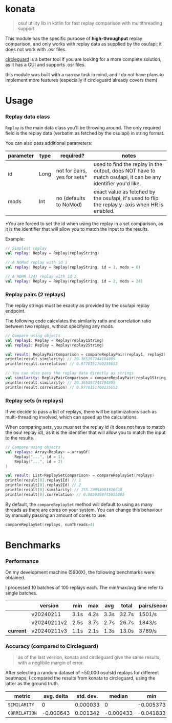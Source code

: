 # konata

>osu! utility lib in kotlin for fast replay comparison with multithreading support

This module has the specific purpose of **high-throughput** replay comparison, and only works with replay data as supplied by the osu!api; it does not work with .osr files.

[circleguard](https://github.com/circleguard/circleguard) is a better tool if you are looking for a more complete solution, as it has a GUI and supports .osr files.

this module was built with a narrow task in mind, and I do not have plans to implement more features (especially if circleguard already covers them)

# Usage

### Replay data class

`Replay` is the main data class you'll be throwing around. The only required field is the replay data (verbatim as fetched by the osu!api) in string format.

You can also pass additional parameters:

| parameter | type | required?                    | notes                                                                                                       |
|-----------|------|------------------------------|-------------------------------------------------------------------------------------------------------------|
| id        | Long | not for pairs, yes for sets* | used to find the replay in the output, does NOT have to match osu!api, it can be any identifier you'd like. |
| mods      | Int  | no (defaults to NoMod)       | exact value as fetched by the osu!api, it's used to flip the replay y-axis when HR is enabled.              |

*You are forced to set the id when using the replay in a set comparison, as it is the identifier that will allow you to match the input to the results.

Example:

```kotlin
// Simplest replay
val replay: Replay = Replay(replayString)

// A NoMod replay with id 1
val replay: Replay = Replay(replayString, id = 1, mods = 0)

// A HDHR (24) replay with id 2
val replay: Replay = Replay(replayString, id = 2, mods = 24)
```

### Replay pairs (2 replays)

The replay strings must be exactly as provided by the osu!api replay endpoint.

The following code calculates the similarity ratio and correlation ratio between two replays, without specifying any mods.

```kotlin
// Compare using objects
val replay1: Replay = Replay(replay1String)
val replay2: Replay = Replay(replay2String)

val result: ReplayPairComparison = compareReplayPair(replay1, replay2)
println(result.similarity) // 20.365197244184895
println(result.correlation) // 0.9770151700235653

// You can also pass the replay data directly as strings
val similarity: ReplayPairComparison = compareReplayPair(replay1String, replay2String)
println(result.similarity) // 20.365197244184895
println(result.correlation) // 0.9770151700235653
```

### Replay sets (n replays)

If we decide to pass a list of replays, there will be optimizations such as multi-threading involved, which can speed up the calculations.

When comparing sets, you *must* set the replay id (it does not have to match the osu! replay id), as it is the identifier that will
allow you to match the input to the results.

```kotlin
// Compare using objects
val replays: Array<Replay> = arrayOf(
    Replay("...", id = 1),
    Replay("...", id = 2)
)

val result: List<ReplaySetComparison> = compareReplaySet(replays)
println(result[0].replay1Id) // 1
println(result[0].replay2Id) // 2
println(result[0].similarity) // 155.20954003316618
println(result[0].correlation) // 0.9859198745055805
```

By default, the `compareReplaySet` method will default to using as many threads as there are cores on your system.
You can change this behaviour by manually passing an amount of cores to use:

```kotlin
compareReplaySet(replays, numThreads=4)
```

# Benchmarks

### Performance

On my development machine (5900X), the following benchmarks were obtained.

I processed 10 batches of 100 replays each. The min/max/avg time refer to single batches.

|             | version     | min  | max  | avg  | total | pairs/second |
|-------------|-------------|------|------|------|-------|--------------|
|             | v20240211   | 3.1s | 4.2s | 3.3s | 32.7s | 1501/s       |
|             | v20240211v2 | 2.5s | 3.7s | 2.7s | 26.7s | 1843/s       |
| **current** | v20240211v3 | 1.1s | 2.1s | 1.3s | 13.0s | 3789/s       |

### Accuracy (compared to Circleguard)

>as of the last version, konata and circleguard give the same results, with a neglibile margin of error.

After selecting a random dataset of ~50,000 osu!std replays for different beatmaps, I compared the results from konata to circleguard, using the latter as the ground truth.

| metric        | avg. delta | std. dev.  | median    | min       | max       |
|---------------|------------|------------|-----------|-----------|-----------|
| `SIMILARITY`  | 0          | 0.000033   | 0         | -0.005373 | 0.007381  |
| `CORRELATION` | -0.000643  | 0.001342   | -0.000433 | -0.041833 | 0.026300  |
